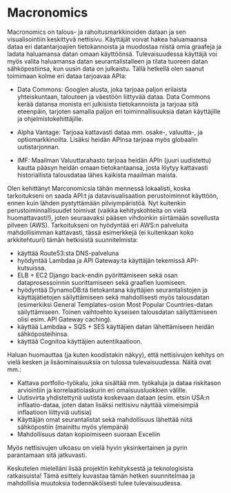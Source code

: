 # Macronomics

Macronomics on talous- ja rahoitusmarkkinoiden dataan ja sen visualisointiin keskittyvä nettisivu. Käyttäjät voivat hakea haluamaansa dataa eri datantarjoajien tietokannoista ja muodostaa niistä omia graafeja ja ladata haluamansa datan omaan käyttöönsä. Tulevaisuudessa käyttäjä voi myös valita haluamansa datan seurantalistalleen ja tilata tuoreen datan sähköpostiinsa, kun uusin data on julkaistu. Tällä hetkellä olen saanut toimimaan kolme eri dataa tarjoavaa APIa: 

 - Data Commons: Googlen alusta, joka tarjoaa paljon erilaista yhteiskuntaan, talouteen ja väestöön liittyvää dataa. Data Commons kerää datansa monista eri julkisista tietokannoista ja tarjoaa sitä eteenpäin, tarjoten samalla paljon eri toiminnallisuuksia datan käyttäjille ja ohjelmistokehittäjille.
 
 - Alpha Vantage: Tarjoaa kattavasti dataa mm. osake-, valuutta-, ja optiomarkkinoilta. Lisäksi heidän APInsa tarjoaa myös globaalin uutistarjonnan.
 
 - IMF: Maailman Valuuttarahasto tarjoaa heidän APIn (juuri uudistettu) kautta pääsyn heidän omaan tietokantaansa, josta löytyy kattavasti historiallista talousdataa lähes kaikista maailman maista.

Olen kehittänyt Marconomicsia tähän mennessä lokaalisti, koska tarkoitukseni on saada API:t ja datavisualisaation perustoiminnot käyttöön, ennen kuin lähden pystyttämään pilviympäristöä. Nyt kuitenkin perustoiminnallisuudet toimivat (vaikka kehityskohteita on vielä huomattavasti!), joten seuraavaksi pääsen vihdoinkin siirtämään sovellusta pilveen (AWS). Tarkoitukseni on hyödyntää eri AWS:n palveluita mahdollisimman kattavasti, tässä esimerkkejä (ei kuitenkaan koko arkkitehtuuri) tämän hetkisistä suunnitelmista:

 - käyttää Route53:sta DNS-palveluna
 - hyödyntää Lambdaa ja API Gateway:ta käyttäjän tekemissä API-kutsuissa.
 - ELB + EC2 Django back-endin pyörittämiseen sekä osan dataprosessoinnin suorittamiseen sekä graafien luomiseen.
 - hyödyntää DynamoDB:tä tietokantana käyttäjien seurantalistojen ja käyttäjätietojen säilyttämiseen sekä mahdollisesti myös talousdatan (esimerkiksi General Templates-osion    Most Popular Countries-datan säilyttämiseen. Toinen vaihtoehto kyseisen talousdatan säilyttämiseen olisi esim. API Gateway caching).
 - käyttää Lambdaa + SQS + SES käyttäjien datan lähettämiseen heidän sähköposteihinsa.
 - käyttää Cognitoa käyttäjien autentikaatioon.

Haluan huomauttaa (ja kuten koodistakin näkyy), että nettisivujen kehitys on vielä kesken ja lisäominaisuuksia on tulossa tulevaisuudessa. Näitä ovat mm.:

  - Kattava portfolio-työkalu, joka sisältää mm. työkaluja ja dataa riskitason arviointiin ja korrelaatiolaskurin eri omaisuusluokkien välille.
  - Uutisvirta yhdistettynä uutista koskevaan dataan (esim. etsin USA:n inflaatio-dataa, joten datan lisäksi nettisivu näyttää viimeisimpiä inflaatioon liittyviä uutisia)
  - Käyttäjän omat seurantalistat sekä mahdollisuus lähettää niitä sähköpostiin (mainittu myös ylempänä)
  - Mahdollisuus datan kopioimiseen suoraan Exceliin

Myös nettisivujen ulkoasu on vielä hyvin yksinkertainen ja pyrin parantamaan sitä jatkuvasti.

Keskutelen mielelläni lisää projektin kehityksestä ja teknologisista ratkaisuista! Tämä esittely kuvastaa tämän hetken suunnitelmaa ja mahdollisia muutoksia todennäköisesti tulee tulevaisuudessa.
   
